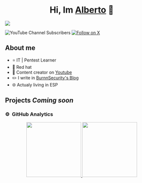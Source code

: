 <div align="center">
<h1 align="center">Hi, Im <a href="https://www.linkedin.com/in/alberto-garc%C3%ADa-618065259/">Alberto</a> 👋</h1>
</div>
<img src="https://i.imgur.com/T4c1nAr.png">

![YouTube Channel Subscribers](https://img.shields.io/youtube/channel/subscribers/UC7d5oGEYjk78RzIocHgX49w)
[![Follow on X](https://img.shields.io/twitter/url?url=https%3A%2F%2Fx.com%2FBurnnSecureSys)](https://x.com/BurnnSecureSys)

## About me 

- ⭐ IT | Pentest Learner 
- 🔴 Red hat 
- 🎥 Content creator on [Youtube](https://www.youtube.com/@BurnnSec)
- ✏️ I write in [BurnnSecurity's Blog]()
- 🌐 Actualy living in ESP

## Projects *Coming soon*

### ⚙️ &nbsp;GitHub Analytics

<p align="center">
<a href="https://github.com/BurnnSec">
  <img height="180em" src="https://github-readme-stats-eight-theta.vercel.app/api?username=BurnnSec&show_icons=true&theme=algolia&include_all_commits=true&count_private=true"/>
  <img height="180em" src="https://github-readme-stats-eight-theta.vercel.app/api/top-langs/?username=BurnnSec&layout=compact&langs_count=8&theme=algolia"/>
</a>
</p>



